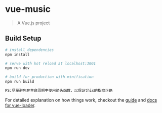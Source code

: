 # vue-music

> A Vue.js project

## Build Setup

``` bash
# install dependencies
npm install

# serve with hot reload at localhost:3001
npm run dev

# build for production with minification
npm run build

PS:尽量避免在生命周期中使用箭头函数，以保证this的指向正确
```

For detailed explanation on how things work, checkout the [guide](http://vuejs-templates.github.io/webpack/) and [docs for vue-loader](http://vuejs.github.io/vue-loader).
